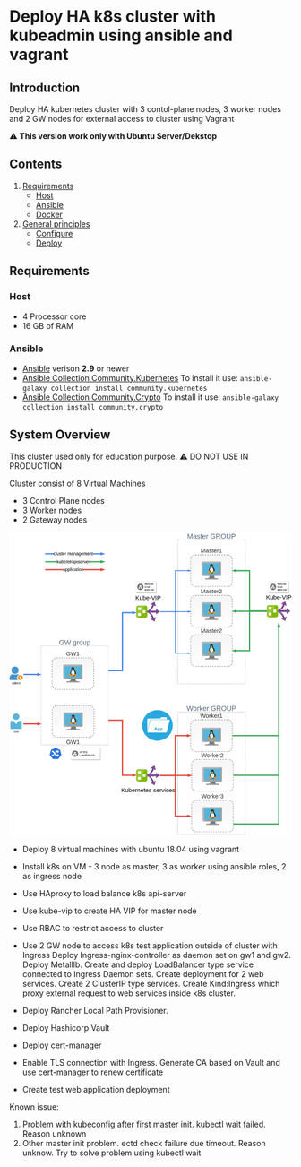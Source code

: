 # Deploy HA k8s cluster with kubeadmin using ansible and vagrant

## Introduction

Deploy HA kubernetes cluster with 3 contol-plane nodes, 3 worker nodes and 2 GW nodes for external access to cluster using Vagrant

:warning: **This version work only with Ubuntu Server/Dekstop**

## Contents

1. [Requirements](#requirements)
   * [Host](#host)
   * [Ansible](#ansible)
   * [Docker](#docker)
3. [General principles](#general-principles)
   * [Configure](#configure)
   * [Deploy](#deploy)

## Requirements

### Host

* 4 Processor core
* 16 GB of RAM

### Ansible

* [Ansible](https://docs.ansible.com/ansible/latest/installation_guide/intro_installation.html) verison **2.9** or newer
* [Ansible Collection Community.Kubernetes](https://docs.ansible.com/ansible/latest/collections/community/kubernetes/)
To install it use: `ansible-galaxy collection install community.kubernetes`
* [Ansible Collection Community.Crypto](https://docs.ansible.com/ansible/latest/collections/community/crypto/)
To install it use: `ansible-galaxy collection install community.crypto`


## System Overview

This cluster used only for education purpose. 
:warning: DO NOT USE IN PRODUCTION

Cluster consist of 8 Virtual Machines
* 3 Control Plane nodes
* 3 Worker nodes
* 2 Gateway nodes

![Cluster](images/k8s-ha-cluster-main.jpg)







* Deploy 8 virtual machines with ubuntu 18.04 using vagrant

* Install k8s on VM - 3 node as master, 3 as worker using ansible roles, 2 as ingress node

* Use HAproxy to load balance k8s api-server

* Use kube-vip to create HA VIP for master node

* Use RBAC to restrict access to cluster

* Use 2 GW node to access k8s test application outside of cluster with Ingress
Deploy Ingress-nginx-controller as daemon set on gw1 and gw2. Deploy Metalllb. Create and deploy LoadBalancer type service connected to Ingress Daemon sets. Create deployment for 2 web services. Create 2 ClusterIP type services. Create Kind:Ingress which proxy external request to web services inside k8s cluster.

* Deploy Rancher Local Path Provisioner.

* Deploy Hashicorp Vault

* Deploy cert-manager

* Enable TLS connection with Ingress. Generate CA based on Vault and use cert-manager to renew certificate

* Create test web application deployment

Known issue:
1. Problem with kubeconfig after first master init. kubectl wait failed. Reason unknown
2. Other master init problem. ectd check failure due timeout. Reason unknow. Try to solve problem using kubectl wait
